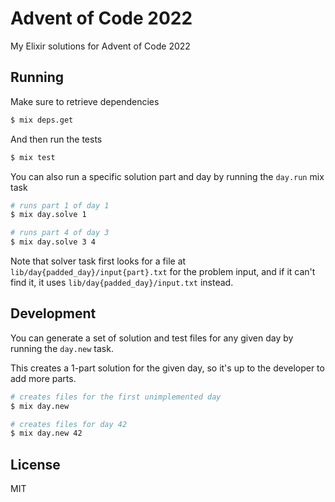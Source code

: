 # Advent of Code 2022
My Elixir solutions for Advent of Code 2022

## Running
Make sure to retrieve dependencies

```bash
$ mix deps.get
```

And then run the tests

```bash
$ mix test
```

You can also run a specific solution part and day by running the `day.run` mix task

```bash
# runs part 1 of day 1
$ mix day.solve 1

# runs part 4 of day 3
$ mix day.solve 3 4
```

Note that solver task first looks for a file at `lib/day{padded_day}/input{part}.txt` for the problem input, and if it can't find it, it uses `lib/day{padded_day}/input.txt` instead.

## Development
You can generate a set of solution and test files for any given day by running the `day.new` task.

This creates a 1-part solution for the given day, so it's up to the developer to add more parts.

```bash
# creates files for the first unimplemented day
$ mix day.new

# creates files for day 42
$ mix day.new 42
```

## License
MIT
